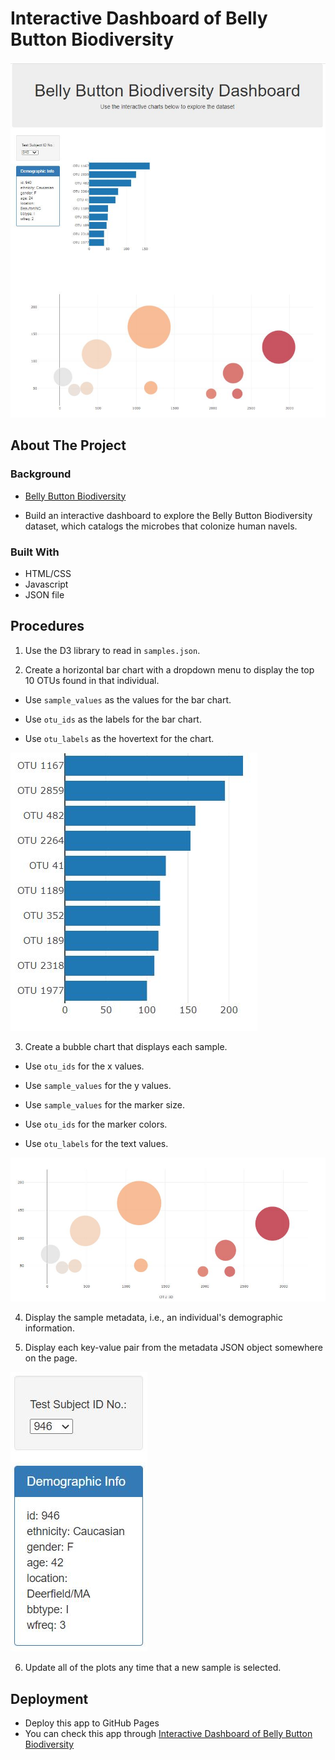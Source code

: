 
# Interactive Dashboard of Belly Button Biodiversity

<img src = "Images/dashboard.JPG" >

## About The Project

### Background

* [Belly Button Biodiversity](http://robdunnlab.com/projects/belly-button-biodiversity/)

* Build an interactive dashboard to explore the Belly Button Biodiversity dataset, which catalogs the microbes that colonize human navels.

### Built With

* HTML/CSS
* Javascript
* JSON file

## Procedures

1. Use the D3 library to read in `samples.json`.

2. Create a horizontal bar chart with a dropdown menu to display the top 10 OTUs found in that individual.

* Use `sample_values` as the values for the bar chart.

* Use `otu_ids` as the labels for the bar chart.

* Use `otu_labels` as the hovertext for the chart.

![bar Chart](Images/hw01.JPG)

3. Create a bubble chart that displays each sample.

* Use `otu_ids` for the x values.

* Use `sample_values` for the y values.

* Use `sample_values` for the marker size.

* Use `otu_ids` for the marker colors.

* Use `otu_labels` for the text values.

![Bubble Chart](Images/bubble_chart.JPG)

4. Display the sample metadata, i.e., an individual's demographic information.

5. Display each key-value pair from the metadata JSON object somewhere on the page.

![hw](Images/hw03.JPG)

6. Update all of the plots any time that a new sample is selected.

## Deployment

* Deploy this app to GitHub Pages
* You can check this app through [Interactive Dashboard of Belly Button Biodiversity](https://braden77.github.io/Interactive-Dashboard/)


